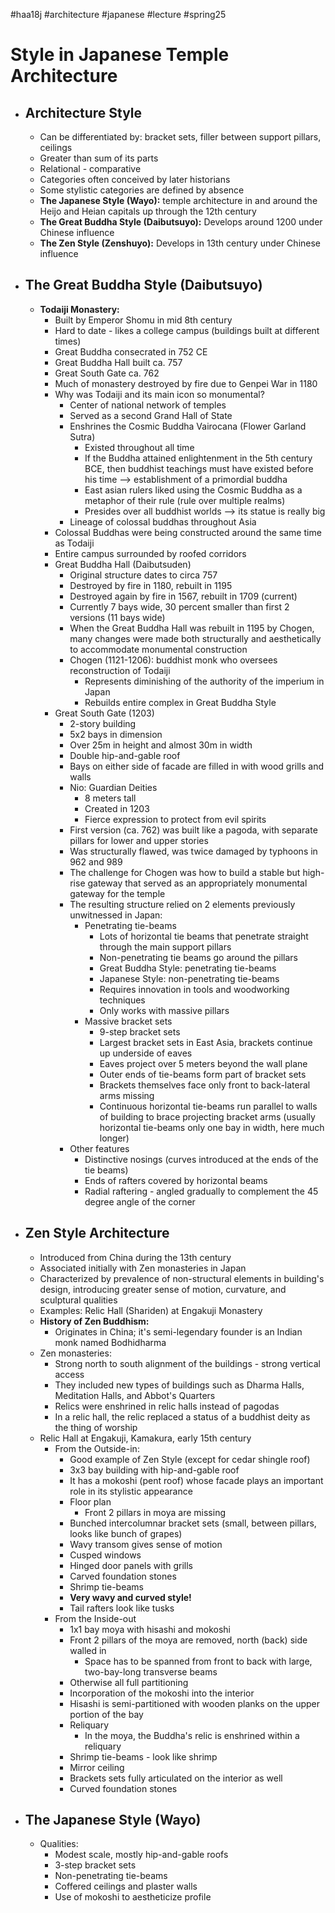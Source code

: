 #haa18j #architecture #japanese #lecture #spring25 

# Style in Japanese Temple Architecture
* ## Architecture Style
	* Can be differentiated by: bracket sets, filler between support pillars, ceilings
	* Greater than sum of its parts
	* Relational - comparative
	* Categories often conceived by later historians
	* Some stylistic categories are defined by absence
	* **The Japanese Style (Wayo):** temple architecture in and around the Heijo and Heian capitals up through the 12th century
	* **The Great Buddha Style (Daibutsuyo):** Develops around 1200 under Chinese influence
	* **The Zen Style (Zenshuyo):** Develops in 13th century under Chinese influence
* ## The Great Buddha Style (Daibutsuyo)
	* **Todaiji Monastery:**
		* Built by Emperor Shomu in mid 8th century
		* Hard to date - likes a college campus (buildings built at different times)
		* Great Buddha consecrated in 752 CE
		* Great Buddha Hall built ca. 757
		* Great South Gate ca. 762
		* Much of monastery destroyed by fire due to Genpei War in 1180
		* Why was Todaiji and its main icon so monumental?
			* Center of national network of temples
			* Served as a second Grand Hall of State
			* Enshrines the Cosmic Buddha Vairocana (Flower Garland Sutra)
				* Existed throughout all time
				* If the Buddha attained enlightenment in the 5th century BCE, then buddhist teachings must have existed before his time --> establishment of a primordial buddha
				* East asian rulers liked using the Cosmic Buddha as a metaphor of their rule (rule over multiple realms)
				* Presides over all buddhist worlds --> its statue is really big
			* Lineage of colossal buddhas throughout Asia
		* Colossal Buddhas were being constructed around the same time as Todaiji
		* Entire campus surrounded by roofed corridors
		* Great Buddha Hall (Daibutsuden)
			* Original structure dates to circa 757
			* Destroyed by fire in 1180, rebuilt in 1195
			* Destroyed again by fire in 1567, rebuilt in 1709 (current)
			* Currently 7 bays wide, 30 percent smaller than first 2 versions (11 bays wide)
			* When the Great Buddha Hall was rebuilt in 1195 by Chogen, many changes were made both structurally and aesthetically to accommodate monumental construction
			* Chogen (1121-1206): buddhist monk who oversees reconstruction of Todaiji
				* Represents diminishing of the authority of the imperium in Japan
				* Rebuilds entire complex in Great Buddha Style
		* Great South Gate (1203)
			* 2-story building
			* 5x2 bays in dimension
			* Over 25m in height and almost 30m in width
			* Double hip-and-gable roof
			* Bays on either side of facade are filled in with wood grills and walls
			* Nio: Guardian Deities
				* 8 meters tall
				* Created in 1203
				* Fierce expression to protect from evil spirits
			* First version (ca. 762) was built like a pagoda, with separate pillars for lower and upper stories
			* Was structurally flawed, was twice damaged by typhoons in 962 and 989
			* The challenge for Chogen was how to build a stable but high-rise gateway that served as an appropriately monumental gateway for the temple
			* The resulting structure relied on 2 elements previously unwitnessed in Japan:
				* Penetrating tie-beams
					* Lots of horizontal tie beams that penetrate straight through the main support pillars
					* Non-penetrating tie beams go around the pillars
					* Great Buddha Style: penetrating tie-beams
					* Japanese Style: non-penetrating tie-beams
					* Requires innovation in tools and woodworking techniques
					* Only works with massive pillars
				* Massive bracket sets
					* 9-step bracket sets
					* Largest bracket sets in East Asia, brackets continue up underside of eaves
					* Eaves project over 5 meters beyond the wall plane
					* Outer ends of tie-beams form part of bracket sets
					* Brackets themselves face only front to back-lateral arms missing
					* Continuous horizontal tie-beams run parallel to walls of building to brace projecting bracket arms (usually horizontal tie-beams only one bay in width, here much longer)
			* Other features
				* Distinctive nosings (curves introduced at the ends of the tie beams)
				* Ends of rafters covered by horizontal beams
				* Radial raftering - angled gradually to complement the 45 degree angle of the corner
* ## Zen Style Architecture
	* Introduced from China during the 13th century
	* Associated initially with Zen monasteries in Japan
	* Characterized by prevalence of non-structural elements in building's design, introducing greater sense of motion, curvature, and sculptural qualities
	* Examples: Relic Hall (Shariden) at Engakuji Monastery
	* **History of Zen Buddhism:**
		* Originates in China; it's semi-legendary founder is an Indian monk named Bodhidharma
	* Zen monasteries:
		* Strong north to south alignment of the buildings - strong vertical access
		* They included new types of buildings such as Dharma Halls, Meditation Halls, and Abbot's Quarters
		* Relics were enshrined in relic halls instead of pagodas
		* In a relic hall, the relic replaced a status of a buddhist deity as the thing of worship
	* Relic Hall at Engakuji, Kamakura, early 15th century
		* From the Outside-in:
			* Good example of Zen Style (except for cedar shingle roof)
			* 3x3 bay building with hip-and-gable roof
			* It has a mokoshi (pent roof) whose facade plays an important role in its stylistic appearance
			* Floor plan
				* Front 2 pillars in moya are missing
			* Bunched intercolumnar bracket sets (small, between pillars, looks like bunch of grapes)
			* Wavy transom gives sense of motion
			* Cusped windows
			* Hinged door panels with grills
			* Carved foundation stones
			* Shrimp tie-beams
			* **Very wavy and curved style!**
			* Tail rafters look like tusks
		* From the Inside-out
			* 1x1 bay moya with hisashi and mokoshi
			* Front 2 pillars of the moya are removed, north (back) side walled in
				* Space has to be spanned from front to back with large, two-bay-long transverse beams
			* Otherwise all full partitioning
			* Incorporation of the mokoshi into the interior
			* Hisashi is semi-partitioned with wooden planks on the upper portion of the bay
			* Reliquary
				* In the moya, the Buddha's relic is enshrined within a reliquary
			* Shrimp tie-beams - look like shrimp
			* Mirror ceiling
			* Brackets sets fully articulated on the interior as well
			* Curved foundation stones
* ## The Japanese Style (Wayo)
	* Qualities:
		* Modest scale, mostly hip-and-gable roofs
		* 3-step bracket sets
		* Non-penetrating tie-beams
		* Coffered ceilings and plaster walls
		* Use of mokoshi to aestheticize profile